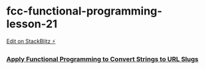 # fcc-functional-programming-lesson-21

[Edit on StackBlitz ⚡️](https://stackblitz.com/edit/js-vhxbuo)

### [Apply Functional Programming to Convert Strings to URL Slugs](https://www.freecodecamp.org/learn/javascript-algorithms-and-data-structures/functional-programming/apply-functional-programming-to-convert-strings-to-url-slugs)


